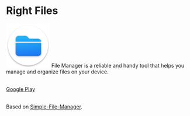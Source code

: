 # Right Files
<img alt="Logo" src="app/src/main/res/drawable/ic_launcher.png" width="120" />
File Manager is a reliable and handy tool that helps you manage and organize files on your device. </br> </br>

<a href="https://play.google.com/store/apps/details?id=com.goodwy.filemanager">Google Play</a></br></br>

Based on <a href="https://github.com/SimpleMobileTools/Simple-Dialer">Simple-File-Manager</a>.</br>
